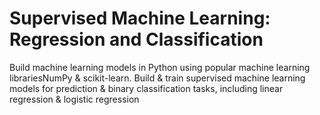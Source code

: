 # Supervised Machine Learning: Regression and Classification
Build machine learning models in Python using popular machine learning librariesNumPy & scikit-learn.
Build & train supervised machine learning models for prediction & binary classification tasks, including linear regression & logistic regression
